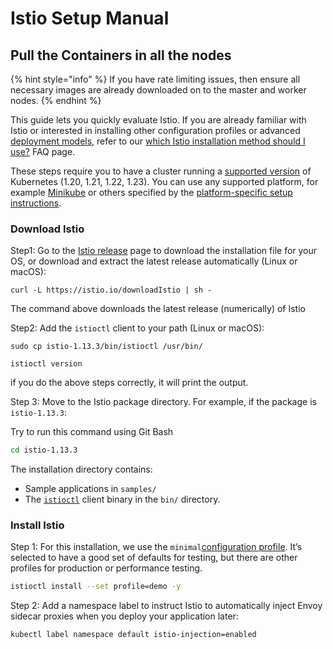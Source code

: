 # Istio Setup Manual

## Pull the Containers in all the nodes

{% hint style="info" %}
If you have rate limiting issues, then ensure all necessary images are already downloaded on to the master and worker nodes.
{% endhint %}

This guide lets you quickly evaluate Istio. If you are already familiar with Istio or interested in installing other configuration profiles or advanced [deployment models](https://istio.io/latest/docs/ops/deployment/deployment-models/), refer to our [which Istio installation method should I use?](https://istio.io/latest/about/faq/#install-method-selection) FAQ page.

These steps require you to have a cluster running a [supported version](https://istio.io/latest/docs/releases/supported-releases#support-status-of-istio-releases) of Kubernetes (1.20, 1.21, 1.22, 1.23). You can use any supported platform, for example [Minikube](https://kubernetes.io/docs/tasks/tools/install-minikube/) or others specified by the [platform-specific setup instructions](https://istio.io/latest/docs/setup/platform-setup/).

### Download Istio <a href="#download" id="download"></a>

Step1: Go to the [Istio release](https://github.com/istio/istio/releases/tag/1.13.3) page to download the installation file for your OS, or download and extract the latest release automatically (Linux or macOS):

```
curl -L https://istio.io/downloadIstio | sh -
```

The command above downloads the latest release (numerically) of Istio

Step2: Add the `istioctl` client to your path (Linux or macOS):

```
sudo cp istio-1.13.3/bin/istioctl /usr/bin/
```

```
istioctl version
```

if you do the above steps correctly, it will print the output.

Step 3: Move to the Istio package directory. For example, if the package is `istio-1.13.3`:

Try to run this command using Git Bash

```bash
cd istio-1.13.3
```

The installation directory contains:

* Sample applications in `samples/`
* The [`istioctl`](https://istio.io/latest/docs/reference/commands/istioctl) client binary in the `bin/` directory.

### Install Istio <a href="#install" id="install"></a>

Step 1: For this installation, we use the `minimal`[configuration profile](https://istio.io/latest/docs/setup/additional-setup/config-profiles/). It’s selected to have a good set of defaults for testing, but there are other profiles for production or performance testing.

```bash
istioctl install --set profile=demo -y
```

Step 2: Add a namespace label to instruct Istio to automatically inject Envoy sidecar proxies when you deploy your application later:

```bash
kubectl label namespace default istio-injection=enabled
```
